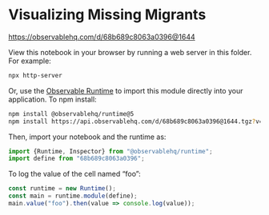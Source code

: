 # Visualizing Missing Migrants

https://observablehq.com/d/68b689c8063a0396@1644

View this notebook in your browser by running a web server in this folder. For
example:

~~~sh
npx http-server
~~~

Or, use the [Observable Runtime](https://github.com/observablehq/runtime) to
import this module directly into your application. To npm install:

~~~sh
npm install @observablehq/runtime@5
npm install https://api.observablehq.com/d/68b689c8063a0396@1644.tgz?v=3
~~~

Then, import your notebook and the runtime as:

~~~js
import {Runtime, Inspector} from "@observablehq/runtime";
import define from "68b689c8063a0396";
~~~

To log the value of the cell named “foo”:

~~~js
const runtime = new Runtime();
const main = runtime.module(define);
main.value("foo").then(value => console.log(value));
~~~
